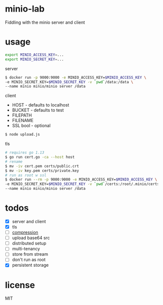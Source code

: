 # minio-lab
Fiddling with the minio server and client

# usage

```bash
export MINIO_ACCESS_KEY=...
export MINIO_SECRET_KEY=...
```

server
```bash
$ docker run -p 9000:9000 -e MINIO_ACCESS_KEY=$MINIO_ACCESS_KEY \
-e MINIO_SECRET_KEY=$MINIO_SECRET_KEY -v `pwd`/data:/data \
--name minio minio/minio server /data
```

client
- HOST - defaults to localhost
- BUCKET - defaults to test
- FILEPATH
- FILENAME
- SSL bool - optional

```bash
$ node upload.js
```

tls
```bash
# requires go 1.13
$ go run cert.go -ca --host host
# rename
$ mv -iv cert.pem certs/public.crt
$ mv -iv key.pem certs/private.key
# run as root w ssl
$ docker run --rm -p 9000:9000 -e MINIO_ACCESS_KEY=$MINIO_ACCESS_KEY \
-e MINIO_SECRET_KEY=$MINIO_SECRET_KEY -v `pwd`/certs:/root/.minio/certs \
--name minio minio/minio server /data
```

# todos
- [x] server and client
- [x] tls
- [ ] [compression](https://docs.min.io/docs/minio-compression-guide.html)
- [ ] upload base64 src
- [ ] distributed setup
- [ ] multi-tenancy
- [ ] store from stream
- [ ] don't run as root
- [x] persistent storage

# license
MIT
